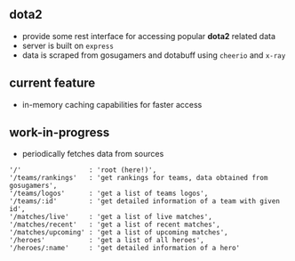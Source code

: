 ## dota2

+ provide some rest interface for accessing popular __dota2__ related data
+ server is built on `express`
+ data is scraped from gosugamers and dotabuff using `cheerio` and `x-ray`

## current feature
+ in-memory caching capabilities for faster access

## work-in-progress
+ periodically fetches data from sources

```
'/'                 : 'root (here!)',
'/teams/rankings'   : 'get rankings for teams, data obtained from gosugamers',
'/teams/logos'      : 'get a list of teams logos',
'/teams/:id'        : 'get detailed information of a team with given id',
'/matches/live'     : 'get a list of live matches',
'/matches/recent'   : 'get a list of recent matches',
'/matches/upcoming' : 'get a list of upcoming matches',
'/heroes'           : 'get a list of all heroes',
'/heroes/:name'     : 'get detailed information of a hero'
```

